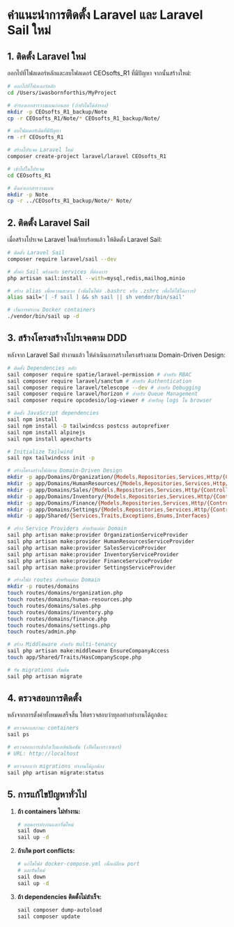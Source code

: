 # คำแนะนำการติดตั้ง Laravel และ Laravel Sail ใหม่

## 1. ติดตั้ง Laravel ใหม่

ออกไปที่โฟลเดอร์หลักและลบโฟลเดอร์ CEOsofts_R1 ที่มีปัญหา จากนั้นสร้างใหม่:

```bash
# ออกไปที่โฟลเดอร์หลัก
cd /Users/iwasbornforthis/MyProject

# สำรองเอกสารวางแผนก่อนลบ (ถ้ายังไม่ได้สำรอง)
mkdir -p CEOsofts_R1_backup/Note
cp -r CEOsofts_R1/Note/* CEOsofts_R1_backup/Note/

# ลบโฟลเดอร์เดิมที่มีปัญหา
rm -rf CEOsofts_R1

# สร้างโปรเจค Laravel ใหม่
composer create-project laravel/laravel CEOsofts_R1

# เข้าไปในโปรเจค
cd CEOsofts_R1

# คืนค่าเอกสารวางแผน
mkdir -p Note
cp -r ../CEOsofts_R1_backup/Note/* Note/
```

## 2. ติดตั้ง Laravel Sail

เมื่อสร้างโปรเจค Laravel ใหม่เรียบร้อยแล้ว ให้ติดตั้ง Laravel Sail:

```bash
# ติดตั้ง Laravel Sail
composer require laravel/sail --dev

# ตั้งค่า Sail พร้อมกับ services ที่ต้องการ
php artisan sail:install --with=mysql,redis,mailhog,minio

# สร้าง alias เพื่อความสะดวก (เพิ่มในไฟล์ .bashrc หรือ .zshrc เพื่อให้ใช้ได้ถาวร)
alias sail='[ -f sail ] && sh sail || sh vendor/bin/sail'

# เริ่มการทำงาน Docker containers
./vendor/bin/sail up -d
```

## 3. สร้างโครงสร้างโปรเจคตาม DDD

หลังจาก Laravel Sail ทำงานแล้ว ให้ดำเนินการสร้างโครงสร้างตาม Domain-Driven Design:

```bash
# ติดตั้ง Dependencies หลัก
sail composer require spatie/laravel-permission # สำหรับ RBAC
sail composer require laravel/sanctum # สำหรับ Authentication
sail composer require laravel/telescope --dev # สำหรับ Debugging
sail composer require laravel/horizon # สำหรับ Queue Management
sail composer require opcodesio/log-viewer # สำหรับดู logs ใน browser

# ติดตั้ง JavaScript dependencies
sail npm install
sail npm install -D tailwindcss postcss autoprefixer
sail npm install alpinejs
sail npm install apexcharts

# Initialize Tailwind
sail npx tailwindcss init -p

# สร้างโครงสร้างไฟล์ตาม Domain-Driven Design
mkdir -p app/Domains/Organization/{Models,Repositories,Services,Http/{Controllers,Requests,Resources},Policies,Events,Listeners}
mkdir -p app/Domains/HumanResources/{Models,Repositories,Services,Http/{Controllers,Requests,Resources},Policies,Events,Listeners}
mkdir -p app/Domains/Sales/{Models,Repositories,Services,Http/{Controllers,Requests,Resources},Policies,Events,Listeners}
mkdir -p app/Domains/Inventory/{Models,Repositories,Services,Http/{Controllers,Requests,Resources},Policies,Events,Listeners}
mkdir -p app/Domains/Finance/{Models,Repositories,Services,Http/{Controllers,Requests,Resources},Policies,Events,Listeners}
mkdir -p app/Domains/Settings/{Models,Repositories,Services,Http/{Controllers,Requests,Resources},Policies,Events,Listeners}
mkdir -p app/Shared/{Services,Traits,Exceptions,Enums,Interfaces}

# สร้าง Service Providers สำหรับแต่ละ Domain
sail php artisan make:provider OrganizationServiceProvider
sail php artisan make:provider HumanResourcesServiceProvider
sail php artisan make:provider SalesServiceProvider
sail php artisan make:provider InventoryServiceProvider
sail php artisan make:provider FinanceServiceProvider
sail php artisan make:provider SettingsServiceProvider

# สร้างไฟล์ routes สำหรับแต่ละ Domain
mkdir -p routes/domains
touch routes/domains/organization.php
touch routes/domains/human-resources.php
touch routes/domains/sales.php
touch routes/domains/inventory.php
touch routes/domains/finance.php
touch routes/domains/settings.php
touch routes/admin.php

# สร้าง Middleware สำหรับ multi-tenancy
sail php artisan make:middleware EnsureCompanyAccess
touch app/Shared/Traits/HasCompanyScope.php

# รัน migrations เริ่มต้น
sail php artisan migrate
```

## 4. ตรวจสอบการติดตั้ง

หลังจากการตั้งค่าทั้งหมดเสร็จสิ้น ให้ตรวจสอบว่าทุกอย่างทำงานได้ถูกต้อง:

```bash
# ตรวจสอบสถานะ containers
sail ps

# ตรวจสอบการเข้าถึงเว็บแอปพลิเคชัน (เปิดในเบราว์เซอร์)
# URL: http://localhost

# ตรวจสอบว่า migrations ทำงานได้ถูกต้อง
sail php artisan migrate:status
```

## 5. การแก้ไขปัญหาทั่วไป

1. **ถ้า containers ไม่ทำงาน:**

   ```bash
   # หยุดการทำงานและเริ่มใหม่
   sail down
   sail up -d
   ```

2. **ถ้าเกิด port conflicts:**

   ```bash
   # แก้ไขไฟล์ docker-compose.yml เพื่อเปลี่ยน port
   # และรันใหม่
   sail down
   sail up -d
   ```

3. **ถ้า dependencies ติดตั้งไม่สำเร็จ:**
   ```bash
   sail composer dump-autoload
   sail composer update
   ```

